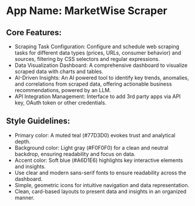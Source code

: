 # **App Name**: MarketWise Scraper

## Core Features:

- Scraping Task Configuration: Configure and schedule web scraping tasks for different data types (prices, URLs, consumer behavior) and sources, filtering by CSS selectors and regular expressions.
- Data Visualization Dashboard: A comprehensive dashboard to visualize scraped data with charts and tables.
- AI-Driven Insights: An AI powered tool to identify key trends, anomalies, and correlations from scraped data, offering actionable business recommendations, powered by an LLM.
- API Integration Management: Interface to add 3rd party apps via API key, OAuth token or other credentials.

## Style Guidelines:

- Primary color: A muted teal (#77D3D0) evokes trust and analytical depth.
- Background color: Light gray (#F0F0F0) for a clean and neutral backdrop, ensuring readability and focus on data.
- Accent color: Soft blue (#A6D1E6) highlights key interactive elements and insights.
- Use clear and modern sans-serif fonts to ensure readability across the dashboard.
- Simple, geometric icons for intuitive navigation and data representation.
- Clean, card-based layouts to present data and insights in an organized manner.